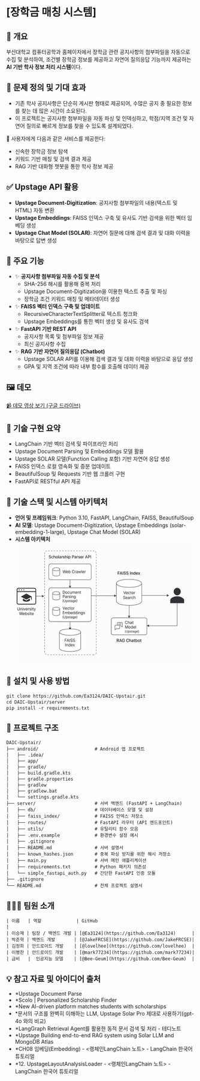 # [장학금 매칭 시스템]

## 📌 개요
부산대학교 컴퓨터공학과 홈페이지에서 장학금 관련 공지사항의 첨부파일을 자동으로 수집 및 분석하여, 조건별 장학금 정보를 제공하고 자연어 질의응답 기능까지 제공하는 **AI 기반 학사 정보 처리 시스템**이다.

## 🎯 문제 정의 및 기대 효과
- 기존 학사 공지사항은 단순히 게시판 형태로 제공되어, 수많은 공지 중 필요한 정보를 찾는 데 많은 시간이 소요된다. 
- 이 프로젝트는 공지사항 첨부파일을 자동 파싱 및 인덱싱하고, 학점/지역 조건 및 자연어 질의로 빠르게 정보를 찾을 수 있도록 설계되었다.  
  
🌟 사용자에게 다음과 같은 서비스를 제공한다:
 - 신속한 장학금 정보 탐색
 - 키워드 기반 매칭 및 검색 결과 제공
 - RAG 기반 대화형 챗봇을 통한 학사 정보 제공

## ✅ Upstage API 활용
- **Upstage Document-Digitization**: 공지사항 첨부파일의 내용(텍스트 및 HTML) 자동 변환
- **Upstage Embeddings**: FAISS 인덱스 구축 및 유사도 기반 검색을 위한 벡터 임베딩 생성
- **Upstage Chat Model (SOLAR)**: 자연어 질문에 대해 검색 결과 및 대화 이력을 바탕으로 답변 생성

## 🚀 주요 기능
- ✨ **공지사항 첨부파일 자동 수집 및 분석**
  - SHA-256 해시를 활용해 중복 처리
  - Upstage Document-Digitization을 이용한 텍스트 추출 및 파싱
  - 장학금 조건 키워드 매칭 및 메타데이터 생성
- ✨ **FAISS 벡터 인덱스 구축 및 업데이트**
  - RecursiveCharacterTextSplitter로 텍스트 청크화
  - Upstage Embeddings를 통한 벡터 생성 및 유사도 검색
- ✨ **FastAPI 기반 REST API**
  - 공지사항 목록 및 첨부파일 정보 제공
  - 최신 공지사항 수집
- ✨ **RAG 기반 자연어 질의응답 (Chatbot)**
  - Upstage SOLAR API를 이용해 검색 결과 및 대화 이력을 바탕으로 응답 생성
  - GPA 및 지역 조건에 따라 내부 함수를 호출해 데이터 제공

## 🖼️ 데모
[📹 데모 영상 보기 (구글 드라이브)](https://drive.google.com/file/d/1sRtQgRri9KGeOxp2CgRxvq2-dnmkPOwL/view?usp=sharing)

## 🔬 기술 구현 요약
- LangChain 기반 벡터 검색 및 파이프라인 처리
- Upstage Document Parsing 및 Embeddings 모델 활용
- Upstage SOLAR 모델(Function Calling 포함) 기반 자연어 응답 생성
- FAISS 인덱스 로컬 영속화 및 증분 업데이트
- BeautifulSoup 및 Requests 기반 웹 크롤러 구현
- FastAPI로 RESTful API 제공

## 🧰 기술 스택 및 시스템 아키텍처
- **언어 및 프레임워크**: Python 3.10, FastAPI, LangChain, FAISS, BeautifulSoup
- **AI 모델**: Upstage Document-Digitization, Upstage Embeddings (solar-embedding-1-large), Upstage Chat Model (SOLAR)
- **시스템 아키텍처**
![시스템 아키텍처](./assests/system_architecture.png)

## 🔧 설치 및 사용 방법
```
git clone https://github.com/Ea3124/DAIC-Upstair.git
cd DAIC-Upstair/server
pip install -r requirements.txt
```

## 📁 프로젝트 구조
```
DAIC-Upstair/
├── android/                     # Android 앱 프로젝트
│   ├── .idea/
│   ├── app/
│   ├── gradle/
│   ├── build.gradle.kts
│   ├── gradle.properties
│   ├── gradlew
│   ├── gradlew.bat
│   └── settings.gradle.kts
├── server/                      # 서버 백엔드 (FastAPI + LangChain)
│   ├── db/                      # 데이터베이스 모델 및 설정
│   ├── faiss_index/             # FAISS 인덱스 저장소
│   ├── routes/                  # FastAPI 라우터 (API 엔드포인트)
│   ├── utils/                   # 유틸리티 함수 모음
│   ├── .env.example             # 환경변수 설정 예시
│   ├── .gitignore
│   ├── README.md                # 서버 설명서
│   ├── known_hashes.json        # 중복 파싱 방지를 위한 해시 저장소
│   ├── main.py                  # 서버 메인 애플리케이션
│   ├── requirements.txt         # Python 패키지 의존성
│   └── simple_fastapi_auth.py   # 간단한 FastAPI 인증 모듈
├── .gitignore
└── README.md                    # 전체 프로젝트 설명서
```

## 🧑‍🤝‍🧑 팀원 소개
```
| 이름   | 역할             | GitHub                                    |
| 이승재 | 팀장 / 백엔드 개발 | [@Ea3124](https://github.com/Ea3124)      |
| 박준혁 | 백엔드 개발       | [@JakeFRCSE](https://github.com/JakeFRCSE)|
| 김정희 | 안드로이드 개발    | [@lovelhee](https://github.com/lovelhee)  |
| 이병찬 | 안드로이드 개발    | [@mark77234](https://github.com/mark77234)|
| 금비   |  인공지능 모델    | [@Bee-Geum](https://github.com/Bee-Geum)  |
```

## 💡 참고 자료 및 아이디어 출처
- *Upstage Document Parse
- *Scolo | Personalized Scholarship Finder
- *New AI-driven platform matches students with scholarships
- *문서의 구조를 완벽히 이해하는 LLM, Upstage Solar Pro 제대로 사용하기(gpt-4o 와의 비교)
- *LangGraph Retrieval Agent를 활용한 동적 문서 검색 및 처리 - 테디노트
- *Upstage Building end-to-end RAG system using Solar LLM and MongoDB Atlas
- *CH08 임베딩(Embedding) - <랭체인LangChain 노트> - LangChain 한국어 튜토리얼
- *12. UpstageLayoutAnalysisLoader - <랭체인LangChain 노트> - LangChain 한국어 튜토리얼
